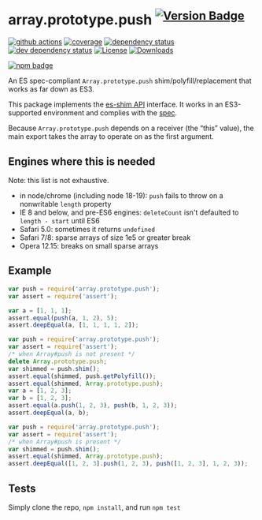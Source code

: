 # array.prototype.push <sup>[![Version Badge][npm-version-svg]][package-url]</sup>

[![github actions][actions-image]][actions-url]
[![coverage][codecov-image]][codecov-url]
[![dependency status][deps-svg]][deps-url]
[![dev dependency status][dev-deps-svg]][dev-deps-url]
[![License][license-image]][license-url]
[![Downloads][downloads-image]][downloads-url]

[![npm badge][npm-badge-png]][package-url]

An ES spec-compliant `Array.prototype.push` shim/polyfill/replacement that works as far down as ES3.

This package implements the [es-shim API](https://github.com/es-shims/api) interface. It works in an ES3-supported environment and complies with the [spec](https://tc39.es/ecma262/#sec-array.prototype.push).

Because `Array.prototype.push` depends on a receiver (the “this” value), the main export takes the array to operate on as the first argument.

## Engines where this is needed

Note: this list is not exhaustive.

  - in node/chrome (including node 18-19): `push` fails to throw on a nonwritable `length` property
  - IE 8 and below, and pre-ES6 engines: `deleteCount` isn't defaulted to `length - start` until ES6
  - Safari 5.0: sometimes it returns `undefined`
  - Safari 7/8: sparse arrays of size 1e5 or greater break
  - Opera 12.15: breaks on small sparse arrays

## Example

```js
var push = require('array.prototype.push');
var assert = require('assert');

var a = [1, 1, 1];
assert.equal(push(a, 1, 2), 5);
assert.deepEqual(a, [1, 1, 1, 1, 2]);
```

```js
var push = require('array.prototype.push');
var assert = require('assert');
/* when Array#push is not present */
delete Array.prototype.push;
var shimmed = push.shim();
assert.equal(shimmed, push.getPolyfill());
assert.equal(shimmed, Array.prototype.push);
var a = [1, 2, 3];
var b = [1, 2, 3];
assert.equal(a.push(1, 2, 3), push(b, 1, 2, 3));
assert.deepEqual(a, b);
```

```js
var push = require('array.prototype.push');
var assert = require('assert');
/* when Array#push is present */
var shimmed = push.shim();
assert.equal(shimmed, Array.prototype.push);
assert.deepEqual([1, 2, 3].push(1, 2, 3), push([1, 2, 3], 1, 2, 3));
```

## Tests
Simply clone the repo, `npm install`, and run `npm test`

[package-url]: https://npmjs.org/package/array.prototype.push
[npm-version-svg]: https://versionbadg.es/es-shims/Array.prototype.push.svg
[deps-svg]: https://david-dm.org/es-shims/Array.prototype.push.svg
[deps-url]: https://david-dm.org/es-shims/Array.prototype.push
[dev-deps-svg]: https://david-dm.org/es-shims/Array.prototype.push/dev-status.svg
[dev-deps-url]: https://david-dm.org/es-shims/Array.prototype.push#info=devDependencies
[npm-badge-png]: https://nodei.co/npm/array.prototype.push.png?downloads=true&stars=true
[license-image]: https://img.shields.io/npm/l/array.prototype.push.svg
[license-url]: LICENSE
[downloads-image]: https://img.shields.io/npm/dm/array.prototype.push.svg
[downloads-url]: https://npm-stat.com/charts.html?package=array.prototype.push
[codecov-image]: https://codecov.io/gh/es-shims/Array.prototype.push/branch/main/graphs/badge.svg
[codecov-url]: https://app.codecov.io/gh/es-shims/Array.prototype.push/
[actions-image]: https://img.shields.io/endpoint?url=https://github-actions-badge-u3jn4tfpocch.runkit.sh/es-shims/Array.prototype.push
[actions-url]: https://github.com/es-shims/Array.prototype.push/actions
